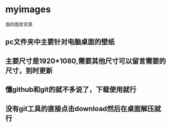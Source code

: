 # myimages
我的图库资源
## pc文件夹中主要针对电脑桌面的壁纸
## 主要尺寸是1920*1080,需要其他尺寸可以留言需要的尺寸，到时更新
## 懂github和git的就不多说了，下载使用就行
## 没有git工具的直接点击download然后在桌面解压就行

